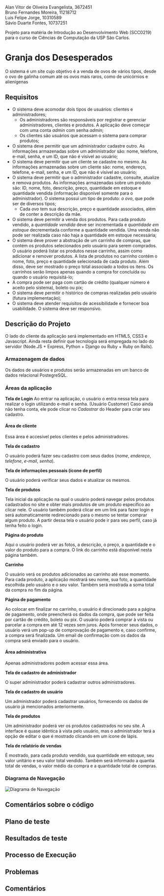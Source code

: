 Alan Vitor de Oliveira Evangelista, 3672451         
Bruno Fernandes Moreira, 11218712         
Luis Felipe Jorge, 10310589         
Sávio Duarte Fontes, 10737251         

Projeto para matéria de Introdução ao Desenvolvimento Web (SCC0219) para o curso de Ciências de Computação da USP São Carlos.

# Granja dos Desesperados

O sistema é um site cujo objetivo é a venda de ovos de vários tipos, desde o ovo de galinha comum até os ovos mais raros, como de unicórnios e alienígenas

## Requisitos

- O sistema deve acomodar dois tipos de usuários: clientes e administradores;
    - Os administradores são responsáveis por registrar e gerenciar administradores, clientes e produtos. A aplicação deve começar com uma conta *admin* com senha *admin*;
    - Os clientes são usuários que acessam o sistema para comprar produtos;
- O sistema deve permitir que um administrador cadastre outro. As informações armazenadas sobre um administrador são: nome, telefone, e-mail, senha, e um ID, que não é visível ao usuário;
- O sistema deve permitir que um cliente se cadastre no mesmo. As informações armazenadas sobre um cliente são: nome, endereço, telefone, e-mail, senha, e um ID, que não é visível ao usuário;
- O sistema deve permitir que o administrador cadastre, consulte, atualize e remova produtos. As informações armazenadas sobre um produto são: ID, nome, foto, descrição, preço, quantidade em estoque e quantidade vendida (informação disponível somente para o administrador). O sistema possui um tipo de produto: *o ovo*, que pode ser de diversos tipos;
    - Cada *ovo* tem sua descrição, preço e quantidade associados, além de conter a descrição da mãe.
- O sistema deve permitir a venda dos produtos. Para cada produto vendido, a *quantidade vendida* deve ser incrementada e *quantidade em estoque* decrementada conforme a quantidade vendida. Uma venda não pode ser realizada caso não haja a quantidade em estoque necessária;
- O sistema deve prover a abstração de um carrinho de compras, que contém os produtos selecionados pelo usuário para serem comprados.
O usuário poderá listar os produtos nesse carrinho, assim como adicionar e remover produtos. A lista de produtos no carrinho contém o nome, foto, preço e quantidade selecionada de cada produto. Além disso, deve ser mostrado o preço total associado a todos os itens. Os carrinhos serão limpos apenas quando a compra for concluída ou quando o usuário requisitá-lo;
- A compra pode ser paga com cartão de crédito (qualquer número é aceito pelo sistema), boleto ou pix;
- O sistema deve permitir o histórico de compras realizadas pelo usuário (futura implementação);
- O sistema deve atender requisitos de acessibilidade e fornecer boa usabilidade. O sistema deve ser responsivo.

## Descrição do Projeto

O lado do cliente da aplicação será implementado em HTML5, CSS3 e Javascript. Ainda resta definir que tecnologia será empregada
no lado do servidor (Node.JS + Express, Python + Django ou Ruby + Ruby on Rails).

### Armazenagem de dados

Os dados de usuários e produtos serão armazenadas em um banco de dados relacional PostegreSQL.

### Áreas da aplicação

**Tela de Login**
Ao entrar na aplicação, o usuário o entra nessa tela para realizar o login utilizando e-mail e senha.
(Usuário Customer) Caso ainda não tenha conta, ele pode clicar no *Cadastrar* do Header para criar seu cadastro.

#### Área de cliente

Essa área é accesível pelos clientes e pelos administradores.

**Tela de cadastro**         

O usuário poderá fazer seu cadastro com seus dados (*nome*, *endereço*, *telefone*, *e-mail*, *senha*).

**Tela de informações pessoais (ícone de perfil)**         

O usuário poderá verificar seus dados e atualizar os mesmos.

**Tela de produtos**         

Tela inicial da aplicação na qual o usuário poderá navegar pelos produtos cadastrados no site e obter mais produtos
de um produto específico ao clicar nele. O usuário também poderá clicar em um link para fazer login e será automaticamente
redirecionado para o mesmo se tentar comprar algum produto. A partir dessa tela o usuário pode ir para seu perfil, caso
já tenha feito o login.

**Página do produto**         

Aqui o usuário poderá ver as fotos, a descrição, o preço, a quantidade e o valor do produto para a compra.
O link do carrinho está disponível nesta página também.

**Carrinho**         

O usuário verá os produtos adicionados ao carrinho até esse momento. Para cada produto, a aplicação mostrará seu nome,
sua foto, a quantidade escolhida pelo usuário e o seu valor. Também será mostrada a soma total da compra no fim da página.

**Página de pagamento**         

Ao colocar em finalizar no carrinho, o usuário é direcionado para a página de pagamento, onde preencherá os dados da compra,
que pode ser feita por cartão de crédito, boleto ou pix. O usuário poderá comprar à vista ou parcelar a compra em até 12
vezes sem juros. Após fornecer seus dados, o usuário verá um pop-up de comprovação de pagamento e, caso confirme, a compra
será finalizada. Um email de confirmação com os dados da compra será enviado para o usuário.

#### Área administrativa

Apenas administradores podem acessar essa área.

**Tela de cadastro de administrador**         

O super administrador poderá cadastrar outros administradores.

**Tela de cadastro de usuário**         

Um administrador poderá cadastrar usuários, fornecendo os dados de usuário já mencionados anteriormente.

**Tela de produtos**         

Um administrador poderá ver os produtos cadastrados no seu site. A interface é quase idêntica à vista pelo usuário,
mas o administrador terá a opção de editar o que é mostrado clicando em um ícone de lápis.

**Tela de relatório de vendas**         

É mostrado, para cada produto vendido, sua quantidade em estoque, seu valor unitário e seu valor total vendido.
Também será informado a quantia total de vendas, o valor médio da compra e a quantidade total de compras.

### Diagrama de Navegação

![Diagrama de Navegação](img/DiagramaNavegacaoWebMk2.png)

## Comentários sobre o código

## Plano de teste

## Resultados de teste

## Processo de Execução

## Problemas

## Comentários
